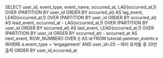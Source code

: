 SELECT user_id,
      event_type,
      event_name,
      occurred_at,
      LAG(occurred_at,1) OVER (PARTITION BY user_id ORDER BY occurred_at) AS lag_event,
      LEAD(occurred_at,1) OVER (PARTITION BY user_id ORDER BY occurred_at) AS lead_event,
      occurred_at - LAG(occurred_at,1) OVER (PARTITION BY user_id ORDER BY occurred_at) AS last_event,
      LEAD(occurred_at,1) OVER (PARTITION BY user_id ORDER BY occurred_at) - occurred_at AS next_event,
      ROW_NUMBER() OVER () AS id
FROM tutorial.yammer_events e
WHERE e.event_type = 'engagement'
AND user_id=20 --여러 유저들 중 20만 출력
ORDER BY user_id,occurred_at
